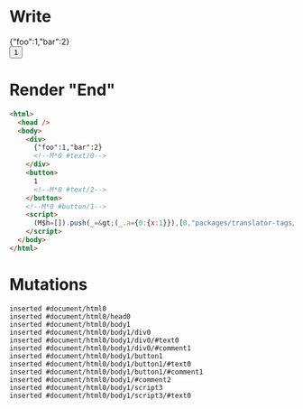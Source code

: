 # Write
  <div>{"foo":1,"bar":2}<!M*0 #text/0></div><button>1<!M*0 #text/2></button><!M*0 #button/1><script>(M$h=[]).push(_=>(_.a={0:{x:1}}),[0,"packages/translator-tags/src/__tests__/fixtures/define-tag-object/template.marko_0_x",])</script>


# Render "End"
```html
<html>
  <head />
  <body>
    <div>
      {"foo":1,"bar":2}
      <!--M*0 #text/0-->
    </div>
    <button>
      1
      <!--M*0 #text/2-->
    </button>
    <!--M*0 #button/1-->
    <script>
      (M$h=[]).push(_=&gt;(_.a={0:{x:1}}),[0,"packages/translator-tags/src/__tests__/fixtures/define-tag-object/template.marko_0_x",])
    </script>
  </body>
</html>
```

# Mutations
```
inserted #document/html0
inserted #document/html0/head0
inserted #document/html0/body1
inserted #document/html0/body1/div0
inserted #document/html0/body1/div0/#text0
inserted #document/html0/body1/div0/#comment1
inserted #document/html0/body1/button1
inserted #document/html0/body1/button1/#text0
inserted #document/html0/body1/button1/#comment1
inserted #document/html0/body1/#comment2
inserted #document/html0/body1/script3
inserted #document/html0/body1/script3/#text0
```